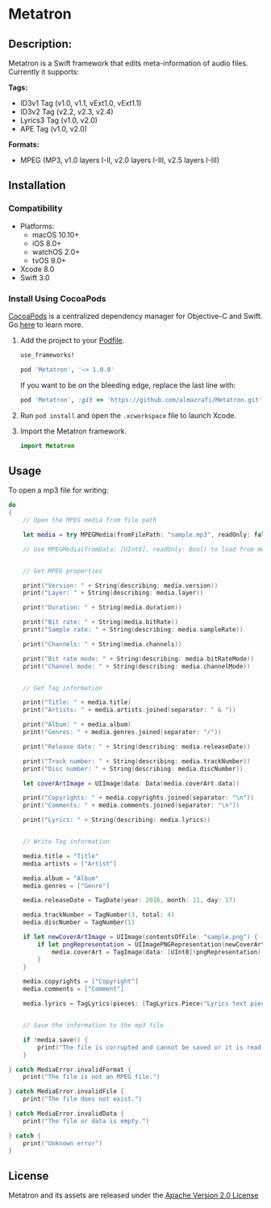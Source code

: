 # Metatron
## Description:
Metatron is a Swift framework that edits meta-information of audio files. Currently it supports:

**Tags:**
- ID3v1 Tag (v1.0, v1.1, vExt1.0, vExt1.1)
- ID3v2 Tag (v2.2, v2.3, v2.4)
- Lyrics3 Tag (v1.0, v2.0)
- APE Tag (v1.0, v2.0)

**Formats:**
- MPEG (MP3, v1.0 layers I-II, v2.0 layers I-III, v2.5 layers I-III)

## Installation

### Compatibility

- Platforms:
    - macOS 10.10+
    - iOS 8.0+
    - watchOS 2.0+
    - tvOS 9.0+
- Xcode 8.0
- Swift 3.0

### Install Using CocoaPods
[CocoaPods](https://cocoapods.org/) is a centralized dependency manager for
Objective-C and Swift. Go [here](https://guides.cocoapods.org/using/index.html)
to learn more.

1. Add the project to your [Podfile](https://guides.cocoapods.org/using/the-podfile.html).

    ```ruby
    use_frameworks!

    pod 'Metatron', '~> 1.0.0'
    ```

    If you want to be on the bleeding edge, replace the last line with:

    ```ruby
    pod 'Metatron', :git => 'https://github.com/almazrafi/Metatron.git'
    ```

2. Run `pod install` and open the `.xcworkspace` file to launch Xcode.

3. Import the Metatron framework.

    ```swift
    import Metatron
    ```

## Usage

To open a mp3 file for writing:
```swift
do
{
    // Open the MPEG media from file path

    let media = try MPEGMedia(fromFilePath: "sample.mp3", readOnly: false)

    // Use MPEGMedia(fromData: [UInt8], readOnly: Bool) to load from memory


    // Get MPEG properties

    print("Version: " + String(describing: media.version))
    print("Layer: " + String(describing: media.layer))

    print("Duration: " + String(media.duration))

    print("Bit rate: " + String(media.bitRate))
    print("Sample rate: " + String(describing: media.sampleRate))

    print("Channels: " + String(media.channels))

    print("Bit rate mode: " + String(describing: media.bitRateMode))
    print("Channel mode: " + String(describing: media.channelMode))


    // Get Tag information

    print("Title: " + media.title)
    print("Artists: " + media.artists.joined(separator: " & "))

    print("Album: " + media.album)
    print("Genres: " + media.genres.joined(separator: "/"))

    print("Release date: " + String(describing: media.releaseDate))

    print("Track number: " + String(describing: media.trackNumber))
    print("Disc number: " + String(describing: media.discNumber))

    let coverArtImage = UIImage(data: Data(media.coverArt.data))

    print("Copyrights: " + media.copyrights.joined(separator: "\n"))
    print("Comments: " + media.comments.joined(separator: "\n"))

    print("Lyrics: " + String(describing: media.lyrics))


    // Write Tag information

    media.title = "Title"
    media.artists = ["Artist"]

    media.album = "Album"
    media.genres = ["Genre"]

    media.releaseDate = TagDate(year: 2016, month: 11, day: 17)

    media.trackNumber = TagNumber(3, total: 4)
    media.discNumber = TagNumber(1)

    if let newCoverArtImage = UIImage(contentsOfFile: "sample.png") {
        if let pngRepresentation = UIImagePNGRepresentation(newCoverArtImage) {
            media.coverArt = TagImage(data: [UInt8](pngRepresentation))
        }
    }

    media.copyrights = ["Copyright"]
    media.comments = ["Comment"]

    media.lyrics = TagLyrics(pieces: [TagLyrics.Piece("Lyrics text piece", timeStamp: 1230)])


    // Save the information to the mp3 file

    if !media.save() {
        print("The file is corrupted and cannot be saved or it is read only.")
    }

} catch MediaError.invalidFormat {
    print("The file is not an MPEG file.")

} catch MediaError.invalidFile {
    print("The file does not exist.")

} catch MediaError.invalidData {
    print("The file or data is empty.")

} catch {
    print("Unknown error")
}
```
## License
Metatron and its assets are released under the [Apache Version 2.0 License](LICENSE.md)
